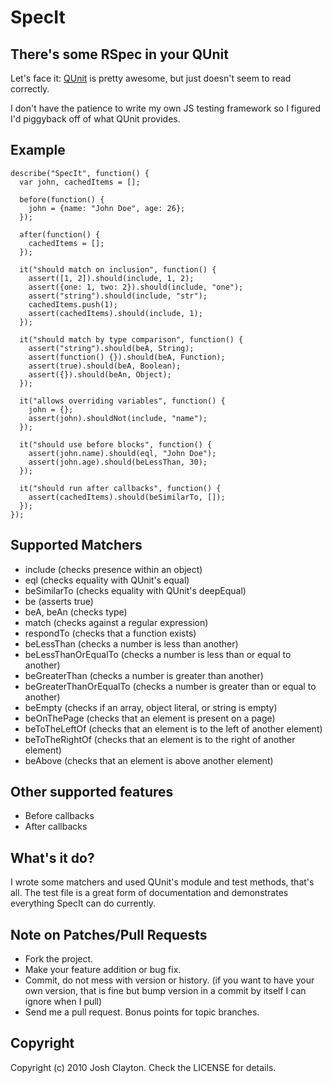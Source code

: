 # SpecIt

## There's some RSpec in your QUnit

Let's face it: [QUnit](http://github.com/jquery/qunit) is pretty awesome, but just doesn't seem to read correctly.

I don't have the patience to write my own JS testing framework so I figured I'd piggyback off of what QUnit provides.

## Example

    describe("SpecIt", function() {
      var john, cachedItems = [];

      before(function() {
        john = {name: "John Doe", age: 26};
      });

      after(function() {
        cachedItems = [];
      });

      it("should match on inclusion", function() {
        assert([1, 2]).should(include, 1, 2);
        assert({one: 1, two: 2}).should(include, "one");
        assert("string").should(include, "str");
        cachedItems.push(1);
        assert(cachedItems).should(include, 1);
      });

      it("should match by type comparison", function() {
        assert("string").should(beA, String);
        assert(function() {}).should(beA, Function);
        assert(true).should(beA, Boolean);
        assert({}).should(beAn, Object);
      });

      it("allows overriding variables", function() {
        john = {};
        assert(john).shouldNot(include, "name");
      });

      it("should use before blocks", function() {
        assert(john.name).should(eql, "John Doe");
        assert(john.age).should(beLessThan, 30);
      });

      it("should run after callbacks", function() {
        assert(cachedItems).should(beSimilarTo, []);
      });
    });

## Supported Matchers

* include (checks presence within an object)
* eql (checks equality with QUnit's equal)
* beSimilarTo (checks equality with QUnit's deepEqual)
* be (asserts true)
* beA, beAn (checks type)
* match (checks against a regular expression)
* respondTo (checks that a function exists)
* beLessThan (checks a number is less than another)
* beLessThanOrEqualTo (checks a number is less than or equal to another)
* beGreaterThan (checks a number is greater than another)
* beGreaterThanOrEqualTo (checks a number is greater than or equal to another)
* beEmpty (checks if an array, object literal, or string is empty)
* beOnThePage (checks that an element is present on a page)
* beToTheLeftOf (checks that an element is to the left of another element)
* beToTheRightOf (checks that an element is to the right of another element)
* beAbove (checks that an element is above another element)

## Other supported features

* Before callbacks
* After callbacks

## What's it do?

I wrote some matchers and used QUnit's module and test methods, that's all.  The test file is a great form of documentation and demonstrates everything SpecIt can do currently.

## Note on Patches/Pull Requests

* Fork the project.
* Make your feature addition or bug fix.
* Commit, do not mess with version or history.
  (if you want to have your own version, that is fine but bump version in a commit by itself I can ignore when I pull)
* Send me a pull request. Bonus points for topic branches.

## Copyright

Copyright (c) 2010 Josh Clayton.  Check the LICENSE for details.
